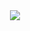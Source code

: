 <div align='center'>
  <img src=' ./majid-c57/majid-c57/Screen Shot 2024-08-31 at 16.58.14.png'  />
</div>
